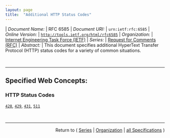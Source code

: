 ```yaml
---
layout: page
title:  "Additional HTTP Status Codes"
---
```


| *Document Name:* | RFC 6585
| *Document URI:* | `urn:ietf:rfc:6585`
| *Online Version:* | [`http://tools.ietf.org/html/rfc6585`](http://tools.ietf.org/html/rfc6585)
| *Organization:* | [Internet Engineering Task Force (IETF)](..  "List of specification series by this organization")
| *Series:* | [Request for Comments (RFC)](.  "List of specifications in this series")
| *Abstract:* | This document specifies additional HyperText Transfer Protocol (HTTP) status codes for a variety of common situations.

<br/>
<hr/>

## Specified Web Concepts:

### HTTP Status Codes

[`428`](/concepts/http-status-code/428 "The 428 status code indicates that the origin server requires the request to be conditional."), [`429`](/concepts/http-status-code/429 "The 429 status code indicates that the user has sent too many requests in a given amount of time (&#34;rate limiting&#34;)."), [`431`](/concepts/http-status-code/431 "The 431 status code indicates that the server is unwilling to process the request because its header fields are too large. The request MAY be resubmitted after reducing the size of the request header fields."), [`511`](/concepts/http-status-code/511 "The 511 status code indicates that the client needs to authenticate to gain network access.")



<br/>
<hr/>

<p style="text-align: right">Return to ( <a href="./">Series</a> | <a href="../">Organization</a> | <a href="../../">all Specifications</a> )</p>